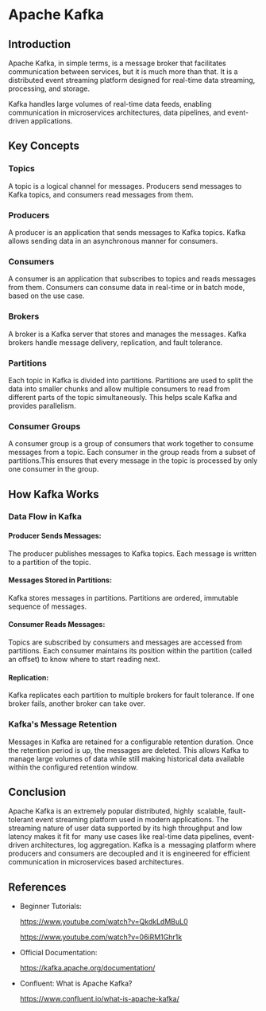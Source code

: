 
# Apache Kafka

## Introduction

Apache Kafka, in simple terms, is a message broker that facilitates communication between services, but it is much more than that. It is a distributed event streaming platform designed for real-time data streaming, processing, and storage. 

Kafka handles large volumes of real-time data feeds, enabling communication in microservices architectures, data pipelines, and event-driven applications.

## Key Concepts

### Topics

A topic is a logical channel for messages. Producers send messages to Kafka topics, and consumers read messages from them.

### Producers

A producer is an application that sends messages to Kafka topics. Kafka allows sending data in an asynchronous manner for consumers.

### Consumers

A consumer is an application that subscribes to topics and reads messages from them. Consumers can consume data in real-time or in batch mode, based on the use case.

###  Brokers

A broker is a Kafka server that stores and manages the messages. Kafka brokers handle message delivery, replication, and fault tolerance.

### Partitions

Each topic in Kafka is divided into partitions. Partitions are used to split the data into smaller chunks and allow multiple consumers to read from different parts of the topic simultaneously. This helps scale Kafka and provides parallelism.

### Consumer Groups

A consumer group is a group of consumers that work together to consume messages from a topic. Each consumer in the group reads from a subset of partitions.This ensures that every message in the topic is processed by only one consumer in the group.

## How Kafka Works

### Data Flow in Kafka

#### Producer Sends Messages:
The producer publishes messages to Kafka topics. Each message is written to a partition of the topic.

#### Messages Stored in Partitions:
Kafka stores messages in partitions. Partitions are ordered, immutable sequence of messages.

#### Consumer Reads Messages:
Topics are subscribed by consumers and messages are accessed from partitions. Each consumer maintains its position within the partition (called an offset) to know where to start reading next.

#### Replication:
Kafka replicates each partition to multiple brokers for fault tolerance. If one broker fails, another broker can take over.

### Kafka's Message Retention

Messages in Kafka are retained for a configurable retention duration. Once the retention period is up, the messages are deleted. This allows Kafka to manage large volumes of data while still making historical data available within the configured retention window.


## Conclusion

Apache Kafka is an extremely popular distributed, highly scalable, fault-tolerant event streaming platform used in modern applications. The streaming nature of user data supported by its high throughput and low latency makes it fit for many use cases like real-time data pipelines, event-driven architectures, log aggregation. Kafka is a messaging platform where producers and consumers are decoupled and it is engineered for efficient communication in microservices based architectures.

## References

- Beginner Tutorials:

   https://www.youtube.com/watch?v=QkdkLdMBuL0

   https://www.youtube.com/watch?v=06iRM1Ghr1k

- Official Documentation:
   
    https://kafka.apache.org/documentation/

- Confluent: What is Apache Kafka?
   
  https://www.confluent.io/what-is-apache-kafka/




